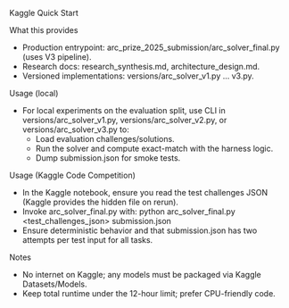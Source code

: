 Kaggle Quick Start

What this provides

- Production entrypoint: arc_prize_2025_submission/arc_solver_final.py (uses V3 pipeline).
- Research docs: research_synthesis.md, architecture_design.md.
- Versioned implementations: versions/arc_solver_v1.py … v3.py.

Usage (local)

- For local experiments on the evaluation split, use CLI in versions/arc_solver_v1.py, versions/arc_solver_v2.py, or versions/arc_solver_v3.py to:
  - Load evaluation challenges/solutions.
  - Run the solver and compute exact-match with the harness logic.
  - Dump submission.json for smoke tests.

Usage (Kaggle Code Competition)

- In the Kaggle notebook, ensure you read the test challenges JSON (Kaggle provides the hidden file on rerun).
- Invoke arc_solver_final.py with: python arc_solver_final.py <test_challenges_json> submission.json
- Ensure deterministic behavior and that submission.json has two attempts per test input for all tasks.

Notes

- No internet on Kaggle; any models must be packaged via Kaggle Datasets/Models.
- Keep total runtime under the 12-hour limit; prefer CPU-friendly code.

